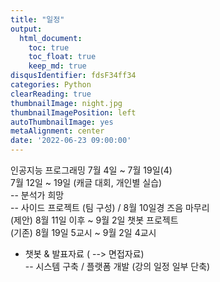 ```yaml
---
title: "일정"  
output:  
  html_document:  
    toc: true  
    toc_float: true  
    keep_md: true  
disqusIdentifier: fdsF34ff34
categories: Python
clearReading: true
thumbnailImage: night.jpg
thumbnailImagePosition: left
autoThumbnailImage: yes
metaAlignment: center
date: '2022-06-23 09:00:00' 
---
```



인공지능 프로그래밍 7월 4일 ~ 7월 19일(4)  
 7월 12일 ~ 19일 (캐글 대회, 개인별 실습)  
-- 분석가 희망  
-- 사이드 프로젝트 (팀 구성) / 8월 10일경 즈음 마무리  
(제안) 8월 11일 이후 ~ 9월 2일 챗봇 프로젝트  
(기존) 8월 19일 5교시 ~ 9월 2일 4교시  
   + 챗봇 & 발표자료 ( --> 면접자료)  
-- 시스템 구축 / 플랫폼 개발 (강의 일정 일부 단축)  

<!-- more -->
